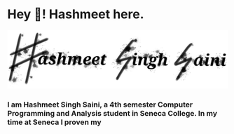 # Hey 👋! Hashmeet here.
![logo](/logo3.png)

### I am Hashmeet Singh Saini, a 4th semester Computer Programming and Analysis student in Seneca College. In my time at Seneca I proven my 
